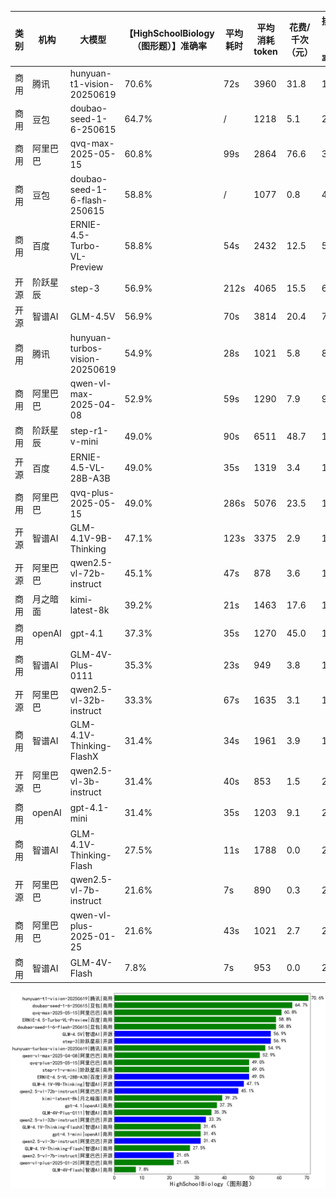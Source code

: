 
|类别|机构|大模型|【HighSchoolBiology（图形题）】准确率|平均耗时|平均消耗token|花费/千次（元）|排名（准确率）|
|---|---|-----|-------------------|-------|-----------|-----------|-----------|
|商用|腾讯|hunyuan-t1-vision-20250619|70.6%|72s|3960|31.8|1|
|商用|豆包|doubao-seed-1-6-250615|64.7%|/|1218|5.1|2|
|商用|阿里巴巴|qvq-max-2025-05-15|60.8%|99s|2864|76.6|3|
|商用|豆包|doubao-seed-1-6-flash-250615|58.8%|/|1077|0.8|4|
|商用|百度|ERNIE-4.5-Turbo-VL-Preview|58.8%|54s|2432|12.5|5|
|开源|阶跃星辰|step-3|56.9%|212s|4065|15.5|6|
|开源|智谱AI|GLM-4.5V|56.9%|70s|3814|20.4|7|
|商用|腾讯|hunyuan-turbos-vision-20250619|54.9%|28s|1021|5.8|8|
|商用|阿里巴巴|qwen-vl-max-2025-04-08|52.9%|59s|1290|7.9|9|
|商用|阶跃星辰|step-r1-v-mini|49.0%|90s|6511|48.7|10|
|开源|百度|ERNIE-4.5-VL-28B-A3B|49.0%|35s|1319|3.4|11|
|商用|阿里巴巴|qvq-plus-2025-05-15|49.0%|286s|5076|23.5|12|
|开源|智谱AI|GLM-4.1V-9B-Thinking|47.1%|123s|3375|2.9|13|
|开源|阿里巴巴|qwen2.5-vl-72b-instruct|45.1%|47s|878|3.6|14|
|商用|月之暗面|kimi-latest-8k|39.2%|21s|1463|17.6|15|
|商用|openAI|gpt-4.1|37.3%|35s|1270|45.0|16|
|商用|智谱AI|GLM-4V-Plus-0111|35.3%|23s|949|3.8|17|
|开源|阿里巴巴|qwen2.5-vl-32b-instruct|33.3%|67s|1635|3.1|18|
|商用|智谱AI|GLM-4.1V-Thinking-FlashX|31.4%|34s|1961|3.9|19|
|开源|阿里巴巴|qwen2.5-vl-3b-instruct|31.4%|40s|853|1.5|20|
|商用|openAI|gpt-4.1-mini|31.4%|35s|1203|9.1|21|
|商用|智谱AI|GLM-4.1V-Thinking-Flash|27.5%|11s|1788|0.0|22|
|开源|阿里巴巴|qwen2.5-vl-7b-instruct|21.6%|7s|890|0.3|23|
|商用|阿里巴巴|qwen-vl-plus-2025-01-25|21.6%|43s|1021|2.7|24|
|商用|智谱AI|GLM-4V-Flash|7.8%|7s|953|0.0|25|


![lin](../pic/HighSchoolBiology（图形题）.png)